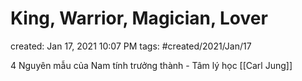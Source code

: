 ---
---

# King, Warrior, Magician, Lover

created: Jan 17, 2021 10:07 PM
tags: #created/2021/Jan/17

4 Nguyên mẫu của Nam tính trưởng thành - Tâm lý học [[Carl Jung]]